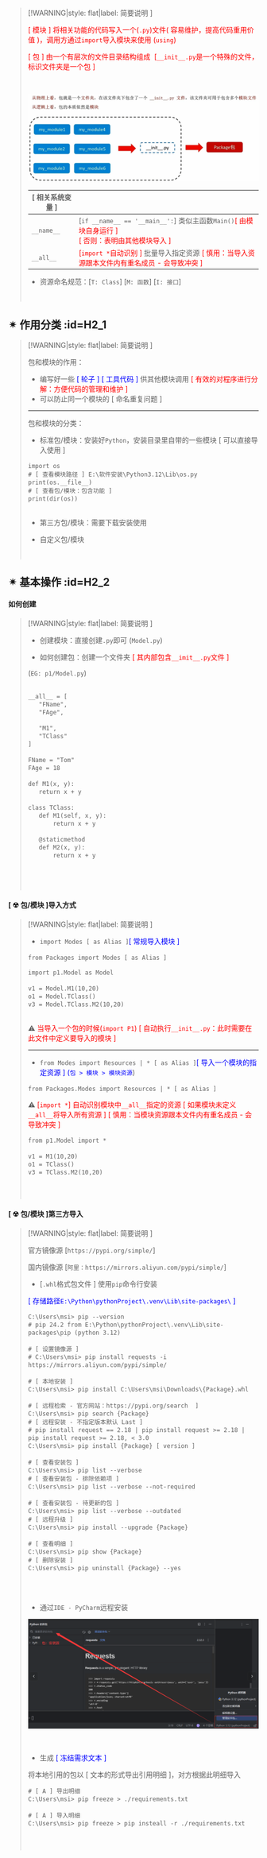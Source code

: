 <br/>

>[!WARNING|style: flat|label: 简要说明 ]
>
><span style='color:red'>[ 模块 ] 将相关功能的代码写入一个(`.py`)文件( 容易维护，提高代码重用价值 )，调用方通过`import`导入模块来使用 (`using`)</span>
>
><span style='color:red'>[ 包 ] 由一个有层次的文件目录结构组成  [`__init__.py`是一个特殊的文件，标识文件夹是一个包 ]</span>
>
>
>
><br/>
>
>![image-20240918001616849](wwwroot\DocImage\image-20240918001616849.png ':size=700')
>
>
>
>| [ 相关系统变量 ] |                                                              |
>| ---------------- | ------------------------------------------------------------ |
>| `__name__`       | [`if __name__ == '__main__':`] 类似主函数`Main()`<span style='color:red'>[ 由模块自身运行 ]</span><br/><span style='color:red'>[ 否则：表明由其他模块导入 ]</span> |
>| `__all__`        | <span style='color:red'>[`import *`自动识别 ]</span> 批量导入指定资源<span style='color:red'> [ 慎用：当导入资源跟本文件内有重名成员 - 会导致冲突 ]</span> |
>
>- 资源命名规范：[`T: Class`] [`M: 函数`] [`I: 接口`]
>
><br/>





## ✴ 作用分类 :id=H2_1

>[!WARNING|style: flat|label: 简要说明 ]
>
>包和模块的作用：
>
>- 编写好一些<span style='color:Blue'> [ 轮子 ] [ 工具代码 ]</span> 供其他模块调用 <span style='color:red'>[ 有效的对程序进行分解：方便代码的管理和维护 ]</span>
>- 可以防止同一个模块的 [ 命名重复问题 ]
>
>---
>
>
>
>包和模块的分类：
>
>- 标准包/模块：安装好`Python`，安装目录里自带的一些模块 [ 可以直接导入使用 ]
>
>```shell
>import os
># [ 查看模块路径 ] E:\软件安装\Python3.12\Lib\os.py
>print(os.__file__)
># [ 查看包/模块：包含功能 ] 
>print(dir(os))
>
>
>```
>
>
>
>- 第三方包/模块：需要下载安装使用
>
>- 自定义包/模块
>
><br/>

## ✴ 基本操作 :id=H2_2

<!-- tabs:start -->

#### **如何创建**

>[!WARNING|style: flat|label: 简要说明 ]
>
>- 创建模块：直接创建`.py`即可 (`Model.py`)
>
>- 如何创建包：创建一个文件夹 <span style='color:red'>[ 其内部包含`__imit__.py`文件 ]</span>
>
>
>
>(`EG: p1/Model.py`)
>
>```shell
>
>__all__ = [
>    "FName",
>    "FAge",
>
>    "M1",
>    "TClass"
>]
>
>FName = "Tom"
>FAge = 18
>
>def M1(x, y):
>    return x + y
>
>class TClass:
>    def M1(self, x, y):
>        return x + y
>
>    @staticmethod
>    def M2(x, y):
>        return x + y
>        
>        
>```
>
><br/>



#### **[ ☢ 包/模块 ]导入方式**

>[!WARNING|style: flat|label: 简要说明 ]
>
>- `import Modes [ as Alias ]`<span style='color:Blue'>[ 常规导入模块 ]</span>
>
>  `from Packages import Modes [ as Alias ]`
>
>```shell
>import p1.Model as Model
>
>v1 = Model.M1(10,20)
>o1 = Model.TClass()
>v3 = Model.TClass.M2(10,20)
>
>
>```
>
>⚠ <span style='color:red'>当导入一个包的时候(`import P1`) [ 自动执行`__init__.py`：此时需要在此文件中定义要导入的模块 ]</span>
>
>---
>
>- `from Modes import Resources | * [ as Alias ]`<span style='color:Blue'>[ 导入一个模块的指定资源 ] (`包 > 模块 > 模块资源`</span>)
>
>  `from Packages.Modes import Resources | * [ as Alias ]`
>
>⚠ <span style='color:red'>[`import *`] 自动识别模块中`__all__`指定的资源 [ 如果模块未定义`__all__`将导入所有资源 ] [ 慎用：当模块资源跟本文件内有重名成员 - 会导致冲突 ]</span>
>
>```shell
>from p1.Model import *
>
>v1 = M1(10,20)
>o1 = TClass()
>v3 = TClass.M2(10,20)
>
>
>```
>
>
>
><br/>



#### **[ ☢ 包/模块 ]第三方导入**

>[!WARNING|style: flat|label: 简要说明 ]
>
>官方镜像源 [`https://pypi.org/simple/`]
>
>国内镜像源 [`阿里：https://mirrors.aliyun.com/pypi/simple/`]
>
>- [`.whl`格式包文件 ] 使用`pip`命令行安装
>
>  <span style='color:Blue'>[ 存储路径`E:\Python\pythonProject\.venv\Lib\site-packages\` ]</span>
>
>```shell
>C:\Users\msi> pip --version
># pip 24.2 from E:\Python\pythonProject\.venv\Lib\site-packages\pip (python 3.12)
>
># [ 设置镜像源 ]
># C:\Users\msi> pip install requests -i https://mirrors.aliyun.com/pypi/simple/
>
># [ 本地安装 ]
>C:\Users\msi> pip install C:\Users\msi\Downloads\{Package}.whl
>
># [ 远程检索 - 官方网站：https://pypi.org/search  ]
>C:\Users\msi> pip search {Package}
># [ 远程安装 - 不指定版本默认 Last ]
># pip install request == 2.18 | pip install request >= 2.18 | pip install request >= 2.18, < 3.0
>C:\Users\msi> pip install {Package} [ version ]
>
># [ 查看安装包 ]
>C:\Users\msi> pip list --verbose
># [ 查看安装包 - 排除依赖项 ]
>C:\Users\msi> pip list --verbose --not-required
>
># [ 查看安装包 - 待更新的包 ]
>C:\Users\msi> pip list --verbose --outdated
># [ 远程升级 ]
>C:\Users\msi> pip install --upgrade {Package}
>
># [ 查看明细 ]
>C:\Users\msi> pip show {Package}
># [ 删除安装 ]
>C:\Users\msi> pip uninstall {Package} --yes
>
>
>```
>
><br/>
>
>- 通过`IDE - PyCharm`远程安装
>
>![image-20240921015043357](wwwroot\DocImage\image-20240921015043357.png ':size=700')
>
><br/>
>
>- 生成 <span style='color:Blue'>[ 冻结需求文本 ]</span>
>
>  将本地引用的包以 [ 文本的形式导出引用明细 ]，对方根据此明细导入
>
>```shell
># [ A ] 导出明细
>C:\Users\msi> pip freeze > ./requirements.txt
>
># [ A ] 导入明细
>C:\Users\msi> pip freeze > pip insteall -r ./requirements.txt
>
>
>```
>
>
>
><br/>



<!-- tabs:end -->
